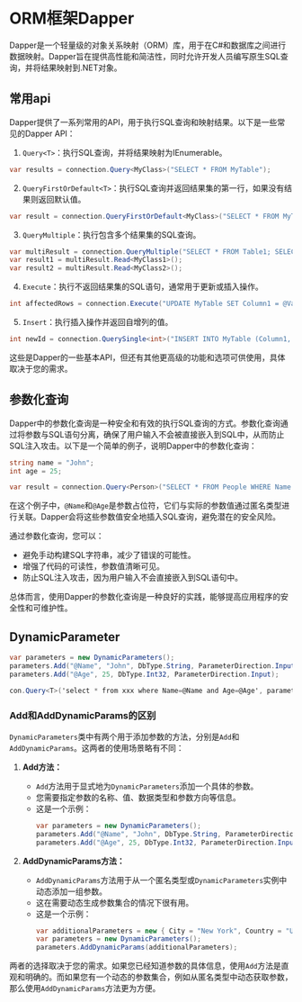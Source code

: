 # ORM框架Dapper

Dapper是一个轻量级的对象关系映射（ORM）库，用于在C#和数据库之间进行数据映射。Dapper旨在提供高性能和简洁性，同时允许开发人员编写原生SQL查询，并将结果映射到.NET对象。

## 常用api
Dapper提供了一系列常用的API，用于执行SQL查询和映射结果。以下是一些常见的Dapper API：

1. `Query<T>`：执行SQL查询，并将结果映射为IEnumerable<T>。
```csharp
var results = connection.Query<MyClass>("SELECT * FROM MyTable");
```

2. `QueryFirstOrDefault<T>`：执行SQL查询并返回结果集的第一行，如果没有结果则返回默认值。
```csharp
var result = connection.QueryFirstOrDefault<MyClass>("SELECT * FROM MyTable WHERE Id = @Id", new { Id = 1 });
```

3. `QueryMultiple`：执行包含多个结果集的SQL查询。
```csharp
var multiResult = connection.QueryMultiple("SELECT * FROM Table1; SELECT * FROM Table2;");
var result1 = multiResult.Read<MyClass1>();
var result2 = multiResult.Read<MyClass2>();
```

4. `Execute`：执行不返回结果集的SQL语句，通常用于更新或插入操作。
```csharp
int affectedRows = connection.Execute("UPDATE MyTable SET Column1 = @Value WHERE Id = @Id", new { Value = "NewValue", Id = 1 });
```

5. `Insert`：执行插入操作并返回自增列的值。
```csharp
int newId = connection.QuerySingle<int>("INSERT INTO MyTable (Column1, Column2) VALUES (@Value1, @Value2); SELECT CAST(SCOPE_IDENTITY() as int)", new { Value1 = "Value1", Value2 = "Value2" });
```

这些是Dapper的一些基本API，但还有其他更高级的功能和选项可供使用，具体取决于您的需求。

## 参数化查询
Dapper中的参数化查询是一种安全和有效的执行SQL查询的方式。参数化查询通过将参数与SQL语句分离，确保了用户输入不会被直接嵌入到SQL中，从而防止SQL注入攻击。以下是一个简单的例子，说明Dapper中的参数化查询：

```csharp
string name = "John";
int age = 25;

var result = connection.Query<Person>("SELECT * FROM People WHERE Name = @Name AND Age = @Age", new { Name = name, Age = age });
```

在这个例子中，`@Name`和`@Age`是参数占位符，它们与实际的参数值通过匿名类型进行关联。Dapper会将这些参数值安全地插入SQL查询，避免潜在的安全风险。

通过参数化查询，您可以：
- 避免手动构建SQL字符串，减少了错误的可能性。
- 增强了代码的可读性，参数值清晰可见。
- 防止SQL注入攻击，因为用户输入不会直接嵌入到SQL语句中。

总体而言，使用Dapper的参数化查询是一种良好的实践，能够提高应用程序的安全性和可维护性。

## DynamicParameter
```cs
var parameters = new DynamicParameters();
parameters.Add("@Name", "John", DbType.String, ParameterDirection.Input);
parameters.Add("@Age", 25, DbType.Int32, ParameterDirection.Input);

con.Query<T>('select * from xxx where Name=@Name and Age=@Age', parameters);
```

### Add和AddDynamicParams的区别
`DynamicParameters`类中有两个用于添加参数的方法，分别是`Add`和`AddDynamicParams`。这两者的使用场景略有不同：

1. **Add方法：**
   - `Add`方法用于显式地为`DynamicParameters`添加一个具体的参数。
   - 您需要指定参数的名称、值、数据类型和参数方向等信息。
   - 这是一个示例：
     ```csharp
     var parameters = new DynamicParameters();
     parameters.Add("@Name", "John", DbType.String, ParameterDirection.Input);
     parameters.Add("@Age", 25, DbType.Int32, ParameterDirection.Input);
     ```

2. **AddDynamicParams方法：**
   - `AddDynamicParams`方法用于从一个匿名类型或`DynamicParameters`实例中动态添加一组参数。
   - 这在需要动态生成参数集合的情况下很有用。
   - 这是一个示例：
     ```csharp
     var additionalParameters = new { City = "New York", Country = "USA" };
     var parameters = new DynamicParameters();
     parameters.AddDynamicParams(additionalParameters);
     ```

两者的选择取决于您的需求。如果您已经知道参数的具体信息，使用`Add`方法是直观和明确的。而如果您有一个动态的参数集合，例如从匿名类型中动态获取参数，那么使用`AddDynamicParams`方法更为方便。